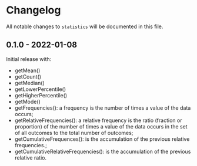 # Changelog

All notable changes to `statistics` will be documented in this file.

## 0.1.0 - 2022-01-08

Initial release with:
- getMean()
- getCount()
- getMedian()
- getLowerPercentile()
- getHigherPercentile()
- getMode()
- getFrequencies(): a frequency is the number of times a value of the data occurs;
- getRelativeFrequencies(): a relative frequency is the ratio (fraction or proportion) of the number of times a value of the data occurs in the set of all outcomes to the total number of outcomes;
- getCumulativeFrequences(): is the accumulation of the previous relative frequencies.;
- getCumulativeRelativeFrequencies(): is the accumulation of the previous relative ratio.


